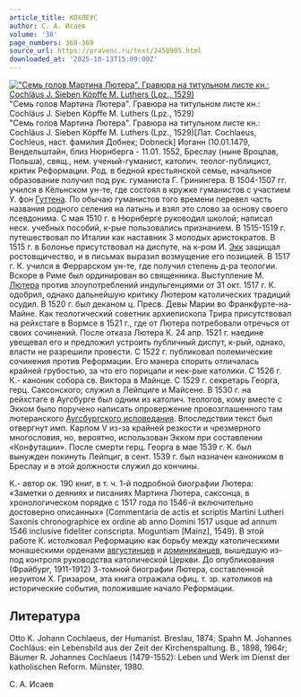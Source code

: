 ```yaml
---
article_title: КОХЛЕУС
author: С. А. Исаев
volume: '38'
page_numbers: 368-369
source_url: https://pravenc.ru/text/2458905.html
downloaded_at: '2025-10-13T15:09:00Z'
---
```


[![&quot;Семь голов Мартина Лютера&quot;. Гравюра на титульном листе кн.: Cochläus J. Sieben Köpffe M. Luthers (Lpz., 1529)](https://pravenc.ru/data/2019/08/11/1236501359/i200.jpg "Кликните для увеличения картинки")](https://pravenc.ru/data/2019/08/11/1236501359/i400.jpg)"Семь голов Мартина Лютера". Гравюра на титульном листе кн.: Cochläus J. Sieben Köpffe M. Luthers (Lpz., 1529)  
"Семь голов Мартина Лютера". Гравюра на титульном листе кн.: Cochläus J. Sieben Köpffe M. Luthers (Lpz., 1529)[Лат. Cochlaeus, Cochleus, наст. фамилия Добнек; Dobneck] Иоганн (10.01.1479, Вендельштайн, близ Нюрнберга - 11.01. 1552, Бреслау (ныне Вроцлав, Польша), свящ., нем. ученый-гуманист, католич. теолог-публицист, критик Реформации. Род. в бедной крестьянской семье, начальное образование получил под рук. гуманиста Г. Гринингера. В 1504-1507 гг. учился в Кёльнском ун-те, где состоял в кружке гуманистов с участием У. фон [Гуттена](https://pravenc.ru/text/Гуттена.html). По обычаю гуманистов того времени перевел часть названия родного селения на латынь и взял это слово за основу своего псевдонима. С мая 1510 г. в Нюрнберге руководил школой; написал неск. учебных пособий, к-рые пользовались признанием. В 1515-1519 г. путешествовал по Италии как наставник 3 молодых аристократов. В 1515 г. в Болонье присутствовал на диспуте, на к-ром И. [Экк](https://pravenc.ru/text/Экк.html) защищал ростовщичество, и в письмах выразил возмущение его позицией. В 1517 г. К. учился в Феррарском ун-те, где получил степень д-ра теологии. Вскоре в Риме был ординирован во священника. Выступление М. [Лютера](https://pravenc.ru/text/Лютер.html) против злоупотреблений индульгенциями от 31 окт. 1517 г. К. одобрил, однако дальнейшую критику Лютером католических традиций осудил. В 1520 г. был деканом ц. Пресв. Девы Марии во Франкфурте-на-Майне. Как теологический советник архиепископа Трира присутствовал на рейхстаге в Вормсе в 1521 г., где от Лютера потребовали отречься от своих сочинений. После отказа Лютера К. 24 апр. 1521 г. наедине увещевал его и предложил устроить публичный диспут, к-рый, однако, власти не разрешили провести. С 1522 г. публиковал полемические сочинения против Реформации. Его манера спорить отличалась крайней грубостью, за что его порицали и нек-рые католики. С 1526 г. К.- каноник собора св. Виктора в Майнце. С 1529 г. секретарь Георга, герц. Саксонского; служил в Лейпциге и Майсене. В 1530 г. на рейхстаге в Аугсбурге был одним из католич. теологов, кому вместе с Экком было поручено написать опровержение провозглашенного там лютеранского [Аугсбургского исповедания](<https://pravenc.ru/text/Аугсбургского исповедания.html>). Впоследствии текст был отвергнут имп. Карлом V из-за крайней резкости и чрезмерного многословия, но, вероятно, использован Экком при составлении «Конфутации». После смерти герц. Георга в мае 1539 г. К. был вынужден покинуть Лейпциг, в сент. 1539 г. был назначен каноником в Бреслау и в этой должности служил до кончины.

К.- автор ок. 190 книг, в т. ч. 1-й подробной биографии Лютера: «Заметки о деяниях и писаниях Мартина Лютера, саксонца, в хронологическом порядке с 1517 года по 1546-й включительно достоверно описанных» (Commentaria de actis et scriptis Martini Lutheri Saxonis chronographice ex ordine ab anno Domini 1517 usque ad annum 1546 inclusive fideliter conscripta. Moguntiam [Mainz], 1549). В этой работе К. истолковал Реформацию как борьбу между католическими монашескими орденами [августинцев](https://pravenc.ru/text/АВГУСТИНЦЫ.html) и [доминиканцев](https://pravenc.ru/text/Доминиканцы.html), вышедшую из-под контроля руководства католической Церкви. До опубликования (Фрайбург, 1911-1912) 3-томной биографии Лютера, составленной иезуитом Х. Гризаром, эта книга отражала офиц. т. зр. католиков на исторические события, положившие начало Реформации.

## Литература

Otto K. Johann Cochlaeus, der Humanist. Breslau, 1874; Spahn M. Johannes Cochläus: ein Lebensbild aus der Zeit der Kirchenspaltung. B., 1898, 1964r; Bäumer R. Johannes Cochlaeus (1479-1552): Leben und Werk im Dienst der katholischen Reform. Münster, 1980.

С. А. Исаев

